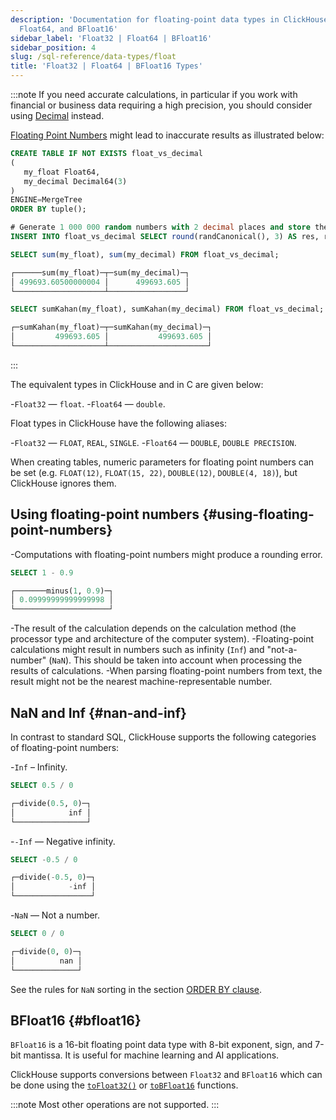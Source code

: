 ```yaml
---
description: 'Documentation for floating-point data types in ClickHouse: Float32,
  Float64, and BFloat16'
sidebar_label: 'Float32 | Float64 | BFloat16'
sidebar_position: 4
slug: /sql-reference/data-types/float
title: 'Float32 | Float64 | BFloat16 Types'
---
```


:::note
If you need accurate calculations, in particular if you work with financial or business data requiring a high precision, you should consider using [Decimal](../data-types/decimal.md) instead.

[Floating Point Numbers](https://en.wikipedia.org/wiki/IEEE_754) might lead to inaccurate results as illustrated below:

```sql
CREATE TABLE IF NOT EXISTS float_vs_decimal
(
   my_float Float64,
   my_decimal Decimal64(3)
)
ENGINE=MergeTree
ORDER BY tuple();

# Generate 1 000 000 random numbers with 2 decimal places and store them as a float and as a decimal
INSERT INTO float_vs_decimal SELECT round(randCanonical(), 3) AS res, res FROM system.numbers LIMIT 1000000;
```

```sql
SELECT sum(my_float), sum(my_decimal) FROM float_vs_decimal;

┌──────sum(my_float)─┬─sum(my_decimal)─┐
│ 499693.60500000004 │      499693.605 │
└────────────────────┴─────────────────┘

SELECT sumKahan(my_float), sumKahan(my_decimal) FROM float_vs_decimal;

┌─sumKahan(my_float)─┬─sumKahan(my_decimal)─┐
│         499693.605 │           499693.605 │
└────────────────────┴──────────────────────┘
```

:::

The equivalent types in ClickHouse and in C are given below:

-`Float32` — `float`.
-`Float64` — `double`.

Float types in ClickHouse have the following aliases:

-`Float32` — `FLOAT`, `REAL`, `SINGLE`.
-`Float64` — `DOUBLE`, `DOUBLE PRECISION`.

When creating tables, numeric parameters for floating point numbers can be set (e.g. `FLOAT(12)`, `FLOAT(15, 22)`, `DOUBLE(12)`, `DOUBLE(4, 18)`), but ClickHouse ignores them.

## Using floating-point numbers {#using-floating-point-numbers}

-Computations with floating-point numbers might produce a rounding error.

<!-- -->

```sql
SELECT 1 - 0.9

┌───────minus(1, 0.9)─┐
│ 0.09999999999999998 │
└─────────────────────┘
```

-The result of the calculation depends on the calculation method (the processor type and architecture of the computer system).
-Floating-point calculations might result in numbers such as infinity (`Inf`) and "not-a-number" (`NaN`). This should be taken into account when processing the results of calculations.
-When parsing floating-point numbers from text, the result might not be the nearest machine-representable number.

## NaN and Inf {#nan-and-inf}

In contrast to standard SQL, ClickHouse supports the following categories of floating-point numbers:

-`Inf` – Infinity.

<!-- -->

```sql
SELECT 0.5 / 0

┌─divide(0.5, 0)─┐
│            inf │
└────────────────┘
```

-`-Inf` — Negative infinity.

<!-- -->

```sql
SELECT -0.5 / 0

┌─divide(-0.5, 0)─┐
│            -inf │
└─────────────────┘
```

-`NaN` — Not a number.

<!-- -->

```sql
SELECT 0 / 0

┌─divide(0, 0)─┐
│          nan │
└──────────────┘
```

See the rules for `NaN` sorting in the section [ORDER BY clause](../../sql-reference/statements/select/order-by.md).

## BFloat16 {#bfloat16}

`BFloat16` is a 16-bit floating point data type with 8-bit exponent, sign, and 7-bit mantissa.
It is useful for machine learning and AI applications.

ClickHouse supports conversions between `Float32` and `BFloat16` which
can be done using the [`toFloat32()`](../functions/type-conversion-functions.md/#tofloat32) or [`toBFloat16`](../functions/type-conversion-functions.md/#tobfloat16) functions.

:::note
Most other operations are not supported.
:::
